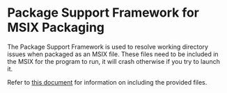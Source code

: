 # Package Support Framework for MSIX Packaging
The Package Support Framework is used to resolve working directory issues when packaged as an MSIX file. These files need to be included in the MSIX for the program to run, it will crash otherwise if you try to launch it.

Refer to [this document](https://learn.microsoft.com/en-us/windows/msix/psf/psf-current-working-directory#create-and-inject-required-psf-files) for information on including the provided files.
